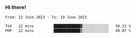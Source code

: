 ### Hi there!

<!--START_SECTION:waka-->

```txt
From: 12 June 2023 - To: 19 June 2023

TeX   12 mins         ████████████▓░░░░░░░░░░░░   50.13 %
PHP   12 mins         ████████████▒░░░░░░░░░░░░   49.87 %
```

<!--END_SECTION:waka-->
